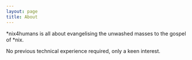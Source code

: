 ```yaml
---
layout: page
title: About
---
```


*nix4humans is all about evangelising the unwashed masses to the gospel of *nix.

No previous technical experience required, only a keen interest.
